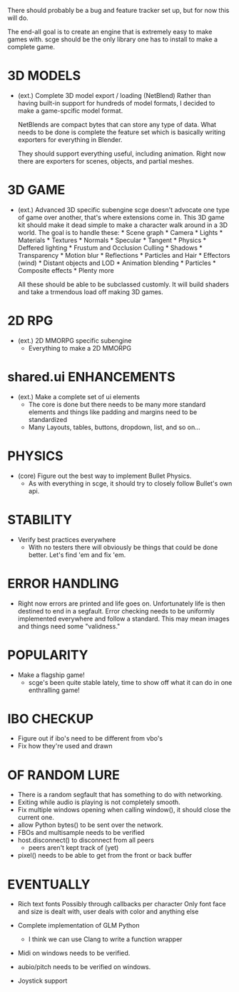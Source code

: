 There should probably be a bug and feature tracker set up, but for now this will do.

The end-all goal is to create an engine that is extremely easy to make games with.
scge should be the only library one has to install to make a complete game.


3D MODELS
=========

* (ext.) Complete 3D model export / loading (NetBlend)
	Rather than having built-in support for hundreds of model formats,
	I decided to make a game-spcific model format.
	
	NetBlends are compact bytes that can store any type of data.
	What needs to be done is complete the feature set which is
	basically writing exporters for everything in Blender.
	
	They should support everything useful, including animation.
	Right now there are exporters for scenes, objects, and partial meshes.


3D GAME
=======

* (ext.) Advanced 3D specific subengine
	scge doesn't advocate one type of game over another,
	that's where extensions come in.  This 3D game kit should make it
	dead simple to make a character walk around in a 3D world.
	The goal is to handle these:
		* Scene graph
		* Camera
		* Lights
		* Materials
			* Textures
			* Normals
			* Specular
			* Tangent
		* Physics
		* Deffered lighting
		* Frustum and Occlusion Culling
		* Shadows
		* Transparency
		* Motion blur
		* Reflections
		* Particles and Hair
		* Effectors (wind)
		* Distant objects and LOD
		* Animation blending
		* Particles
		* Composite effects
		* Plenty more
	
	All these should be able to be subclassed customly.
	It will build shaders and take a trmendous load off making 3D games.


2D RPG
======

* (ext.) 2D MMORPG specific subengine
	* Everything to make a 2D MMORPG


shared.ui ENHANCEMENTS
===============

* (ext.) Make a complete set of ui elements
	* The core is done but there needs to be many more standard elements
	  and things like padding and margins need to be standardized
	* Many Layouts, tables, buttons, dropdown, list, and so on...

PHYSICS
=======

* (core) Figure out the best way to implement Bullet Physics.
	* As with everything in scge, it should try to closely
	  follow Bullet's own api.


STABILITY
=========

* Verify best practices everywhere
	* With no testers there will obviously be things that could be done better.
	  Let's find 'em and fix 'em.


ERROR HANDLING
==============

* Right now errors are printed and life goes on.
  Unfortunately life is then destined to end in a segfault.
  Error checking needs to be uniformly implemented everywhere
  and follow a standard.
  This may mean images and things need some "validness."


POPULARITY
==========

* Make a flagship game!
	* scge's been quite stable lately,
	  time to show off what it can do in one enthralling game!


IBO CHECKUP
===========
*	Figure out if ibo's need to be different from vbo's
*	Fix how they're used and drawn

OF RANDOM LURE
==================

* There is a random segfault that has something to do with networking.
* Exiting while audio is playing is not completely smooth.
* Fix multiple windows opening when calling window(), it should close the current one.
* allow Python bytes() to be sent over the network.
* FBOs and multisample needs to be verified
* host.disconnect() to disconnect from all peers
	* peers aren't kept track of (yet)
* pixel() needs to be able to get from the front or back buffer


EVENTUALLY
==================

* Rich text fonts
	Possibly through callbacks per character
	Only font face and size is dealt with,
	user deals with color and anything else 
* Complete implementation of GLM Python
	* I think we can use Clang to write a function wrapper

*	Midi on windows needs to be verified.
*	aubio/pitch needs to be verified on windows.
*	Joystick support















